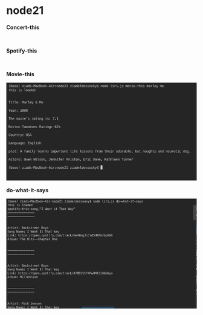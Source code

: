 # node21

**Concert-this**

<p align="center">
  <img  scr="img/Concert-this.png">
</p>

**Spotify-this**

<p align="center">
  <img  scr="img/Spotify-this.png">
</p>

**Movie-this**

<p align="center">
  <img  src="img/movie-this.png">
</p>

**do-what-it-says**

<p align="center">
  <img  src="img/do-what-it-says.png">
</p>